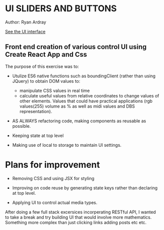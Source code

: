 # UI SLIDERS AND BUTTONS

Author: Ryan Ardray

[See the UI interface](https://quiet-beyond-57373.herokuapp.com)

## Front end creation of various control UI using Create React App and Css

The purpose of this exercise was to:

- Utulize ES6 native functions such as boundingClient (rather than using JQuery) to obtain DOM values to:
  - manipulate CSS values in real time
  - calculate useful values from relative coordinates to change values of other elements. 
    Values that could have practical applications (rgb values(255) volume as % as well as midi values and DBS representation).
 
- AS ALWAYS refactoring code, making components as reusable as possible.

- Keeping state at top level

- Making use of local to storage to maintain UI settings.

# Plans for improvement

- Removing CSS and using JSX for styling

- Improving on code reuse by generating state keys rather than declaring at top level.

- Applying UI to control actual media types.

After doing a few full stack excersices incorperating RESTful API, I wanted to take a break and try building UI that would involve more mathematics.  Something more complex than just clicking links adding posts etc etc.

